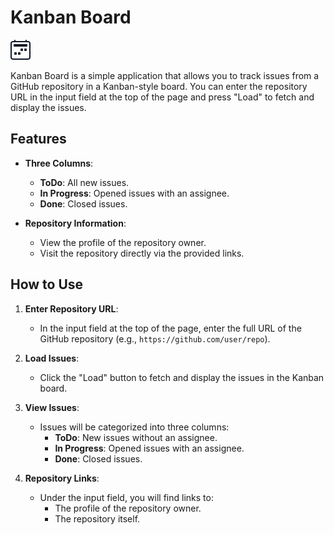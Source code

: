 # Kanban Board

![Kanban Board Icon](./public/board.svg)

Kanban Board is a simple application that allows you to track issues from a GitHub repository in a Kanban-style board. You can enter the repository URL in the input field at the top of the page and press "Load" to fetch and display the issues.

## Features

- **Three Columns**:
  - **ToDo**: All new issues.
  - **In Progress**: Opened issues with an assignee.
  - **Done**: Closed issues.

- **Repository Information**:
  - View the profile of the repository owner.
  - Visit the repository directly via the provided links.

## How to Use

1. **Enter Repository URL**:
   - In the input field at the top of the page, enter the full URL of the GitHub repository (e.g., `https://github.com/user/repo`).

2. **Load Issues**:
   - Click the "Load" button to fetch and display the issues in the Kanban board.

3. **View Issues**:
   - Issues will be categorized into three columns:
     - **ToDo**: New issues without an assignee.
     - **In Progress**: Opened issues with an assignee.
     - **Done**: Closed issues.

4. **Repository Links**:
   - Under the input field, you will find links to:
     - The profile of the repository owner.
     - The repository itself.


